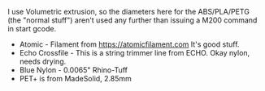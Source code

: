 I use Volumetric extrusion, so the diameters here for the ABS/PLA/PETG (the "normal stuff") aren't used any further than issuing a M200 command in start gcode.

* Atomic - Filament from https://atomicfilament.com It's good stuff.
* Echo Crossfile - This is a string trimmer line from ECHO. Okay nylon, needs drying.
* Blue Nylon - 0.0065" Rhino-Tuff
* PET+ is from MadeSolid, 2.85mm
